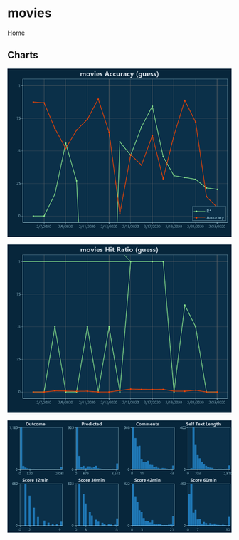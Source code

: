 # movies

[Home](../index.md)

## Charts

![movies R² (guess)](../images/guess_movies_Accuracy.png "movies R² (guess)")

![movies Hit Ratio (guess)](../images/guess_movies_HitRatio.png "movies Hit Ratio (guess)")

![movies Distributions (guess)](../images/guess_movies_Distributions.png "movies Distributions (guess)")

